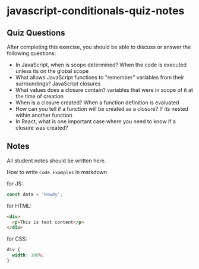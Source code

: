 # javascript-conditionals-quiz-notes

## Quiz Questions

After completing this exercise, you should be able to discuss or answer the following questions:

- In JavaScript, when is scope determined?
  When the code is executed unless its on the global scope
- What allows JavaScript functions to "remember" variables from their surroundings?
  JavaScript closures
- What values does a closure contain?
  variables that were in scope of it at the time of creation
- When is a closure created?
  When a function definition is evaluated
- How can you tell if a function will be created as a closure?
  If its nested within another function
- In React, what is one important case where you need to know if a closure was created?

## Notes

All student notes should be written here.

How to write `Code Examples` in markdown

for JS:

```javascript
const data = 'Howdy';
```

for HTML:

```html
<div>
  <p>This is text content</p>
</div>
```

for CSS:

```css
div {
  width: 100%;
}
```
